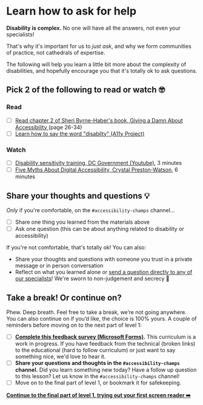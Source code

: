 # Learn how to ask for help
**Disability is complex.** No one will have all the answers, not even your specialists!

That's why it's important for us to _just ask_, and why we form communities of practice, not cathedrals of expertise.

The following will help you learn a little bit more about the complexity of disabilities, and hopefully encourage you that it's totally ok to ask questions.

## Pick 2 of the following to read or watch 🤓

### Read
- [ ] [Read chapter 2 of Sheri Byrne-Haber's book, Giving a Damn About Accessibility ](https://static1.squarespace.com/static/6071fa745947937fc933ecbb/t/60a02725893d22758a6207c5/1621108519636/Giving-a-damn-about-accessibility.pdf)(page 26-34)
- [ ] [Learn how to say the word "disabilty" (A11y Project)](https://www.a11yproject.com/posts/lets-say-the-word-disability/)

### Watch
- [ ] [Disability sensitivity training, DC Government (Youtube)](https://www.youtube.com/watch?v=Gv1aDEFlXq8), 3 minutes
- [ ] [Five Myths About Digital Accessibility, Crystal Preston-Watson](https://youtu.be/DDZdCYhQAwU?t=110), 6 minutes

## Share your thoughts and questions 💡

_Only_ if you're comfortable, on the `#accessibility-champs` channel...
- [ ] Share one thing you learned from the materials above
- [ ] Ask one question (this can be about anything related to disability or accessibility)

If you're not comfortable, that's totally ok! You can also:
- Share your thoughts and questions with someone you trust in a private message or in person conversation
- Reflect on what you learned alone or [send a question directly to any of our specialists](../../champions.md#specialists)! We're sworn to non-judgement and secrecy 🖖

## Take a break! Or continue on?
Phew. Deep breath. Feel free to take a break, we’re not going anywhere. You can also continue on if you’d like, the choice is 100% yours.
A couple of reminders before moving on to the next part of level 1:
- [ ] <strong>[Complete this feedback survey (Microsoft Forms)](https://forms.office.com/Pages/ResponsePage.aspx?id=DQSIkWdsW0yxEjajBLZtrQAAAAAAAAAAAANAAToLe2lUM0FTUlRTRUxIMEhTVjc1RExON1JTVTk2Vi4u).</strong> This curriculum is a work in progress. If you have feedback from the technical (broken links) to the educational (hard to follow curriculum) or just want to say something nice, we'd love to hear it.
- [ ] <strong>Share your questions and thoughts in the `#accessibility-champs` channel.</strong> Did you learn something new today? Have a follow up question to this lesson? Let us know in the `#accessibility-champs` channel! 
- [ ] Move on to the final part of level 1, or bookmark it for safekeeping.

<strong>[Continue to the final part of level 1, trying out your first screen reader ➡️](C_ScreenReader.md)</strong>
